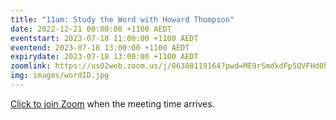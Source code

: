 ```yaml
---
title: "11am: Study the Word with Howard Thompson"
date: 2022-12-21 00:00:00 +1100 AEDT
eventstart: 2023-07-18 11:00:00 +1100 AEDT
eventend: 2023-07-18 13:00:00 +1100 AEDT
expirydate: 2023-07-18 13:00:00 +1100 AEDT
zoomlink: https://us02web.zoom.us/j/86388119164?pwd=ME9rSmdkdFp5QVFHd0hIbDZmNXhRQT09
img: images/wordID.jpg
---
```


[Click to join Zoom](https://us02web.zoom.us/j/86388119164?pwd=ME9rSmdkdFp5QVFHd0hIbDZmNXhRQT09) when the meeting time arrives.